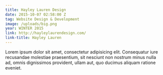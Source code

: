 ```yaml
---
title: Hayley Lauren Design
date: 2015-10-07 02:58:00 Z
tag: Website Design & Development
image: /uploads/big.png
year: WINTER 2015
link: http://hayleylaurendesign.com/
link-title: Hayley Lauren
---
```


Lorem ipsum dolor sit amet, consectetur adipisicing elit. Consequatur iure recusandae molestiae praesentium, sit nesciunt non nostrum minus nulla ad, omnis dignissimos provident, ullam aut, quo ducimus aliquam ratione eveniet.

